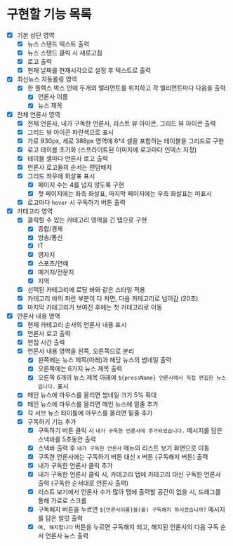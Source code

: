 # 구현할 기능 목록

- [x] 기본 상단 영역
  - [x] 뉴스 스탠드 텍스트 출력
  - [x] 뉴스 스탠드 클릭 시 새로고침
  - [x] 로고 출력
  - [x] 현재 날짜를 현재시각으로 설정 후 텍스트로 출력

- [x] 최신뉴스 자동롤링 영역
  - [x] 한 플렉스 박스 안에 두개의 엘리먼트를 위치하고 각 엘리먼트마다 다음을 출력
    - [x] 언론사 이름
    - [x] 뉴스 제목

- [x] 전체 언론사 영역
  - [x] 전체 언론사, 내가 구독한 언론사, 리스트 뷰 아이콘, 그리드 뷰 아이콘 출력
  - [x] 그리드 뷰 아이콘 파란색으로 표시
  - [x] 가로 930px, 세로 388px 영역에 6*4 셀을 포함하는 테이블을 그리드로 구현
  - [x] 로고 테이블 초기화 (스프라이트된 이미지에 로고마다 인덱스 지정)
  - [x] 테이블 셀마다 언론사 로고 출력
  - [x] 언론사 로고들의 순서는 랜덤배치
  - [x] 그리드 좌우에 화살표 표시
    - [x] 페이지 수는 4를 넘지 않도록 구현
    - [x] 첫 페이지에는 좌측 화살표, 마지막 페이지에는 우측 화살표는 미표시
  - [x] 로고마다 `hover` 시 구독하기 버튼 출력

- [x] 카테고리 영역
  - [x] 클릭할 수 있는 카테고리 영역을 긴 탭으로 구현
    - [x] 종합/경제
    - [x] 방송/통신
    - [x] IT
    - [x] 영자지
    - [x] 스포츠/연예
    - [x] 매거지/전문지
    - [x] 지역
  - [x] 선택된 카테고리에 로딩 바와 같은 스타일 적용
  - [x] 카테고리 바의 파란 부분이 다 차면, 다음 카테고리로 넘어감 (20초)
  - [x] 마지막 카테고리가 보여진 후에는 첫 카테고리로 이동

- [x] 언론사 내용 영역
  - [x] 현재 카테고리 순서의 언론사 내용 표시
  - [x] 언론사 로고 출력
  - [x] 편집 시간 출력
  - [x] 언론사 내용 영역을 왼쪽, 오른쪽으로 분리
    - [x] 왼쪽에는 뉴스 제목(아래)과 해당 뉴스의 썸네일 출력
    - [x] 오른쪽에는 6가지 뉴스 제목 출력
    - [x] 오른쪽 6개의 뉴스 제목 아래에 `${pressName} 언론사에서 직접 편집한 뉴스입니다.` 표시
  - [x] 메인 뉴스에 마우스를 올리면 썸네일 크기 5% 확대
  - [x] 메인 뉴스에 마우스를 올리면 메인 뉴스에 밑줄 추가
  - [x] 각 서브 뉴스 타이틀에 마우스를 올리면 밑줄 추가
  - [x] 구독하기 기능 추가
    - [x] 구독하기 버튼 클릭 시 `내가 구독한 언론사에 추가되었습니다.` 메시지를 담은 스낵바를 5초동안 출력
    - [x] 스낵바 출력 후 `내가 구독한 언론사` 메뉴의 리스트 보기 화면으로 이동
    - [x] 구독한 언론사에는 구독하기 버튼 대신 `X` 버튼 (구독해지 버튼) 출력
    - [x] 내가 구독한 언론사 클릭 추가
    - [x] 내가 구독한 언론사 클릭 시, 카테고리 탭에 카테고리 대신 구독한 언론사 출력 (구독한 순서대로 언론사 출력)
    - [x] 리스트 보기에서 언론사 수가 많아 탭에 출력할 공간이 없을 시, 드래그를 통해 가로로 스크롤
    - [x] 구독해지 버튼을 누르면 `${언론사이름}을(를) 구독해지 하시겠습니까?` 메시지를 담은 알럿 출력
    - [x] `예, 해지합니다` 버튼을 누르면 구독해지 되고, 해지된 언론사의 다음 구독 순서 언론사 뉴스 출력